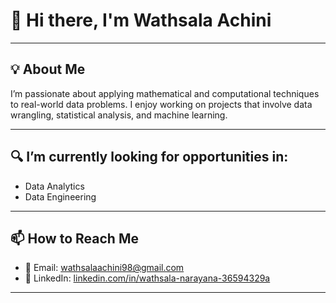 
# 👋 Hi there, I'm Wathsala Achini

---

## 💡 About Me
I’m passionate about applying mathematical and computational techniques to real-world data problems. I enjoy working on projects that involve data wrangling, statistical analysis, and machine learning.

---

## 🔍 I’m currently looking for opportunities in:
- Data Analytics
- Data Engineering

---

## 📫 How to Reach Me
- 📧 Email: [wathsalaachini98@gmail.com](mailto:wathsalaachini98@gmail.com)  
- 💼 LinkedIn: [linkedin.com/in/wathsala-narayana-36594329a](https://www.linkedin.com/in/wathsala-narayana-36594329a/)

---




